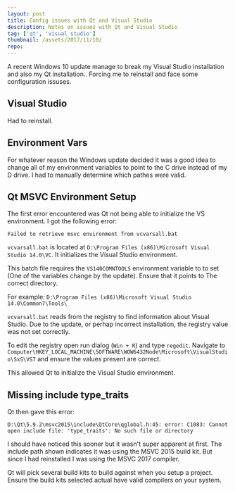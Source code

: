 ```yaml
---
layout: post
title: Config issues with Qt and Visual Studio
description: Notes on issues with Qt and Visual Studio
tag: ['qt', 'visual studio']
thumbnail: /assets/2017/11/10/
repo: 
---
```


A recent Windows 10 update manage to break my Visual Studio installation and also my Qt installation.. Forcing me to reinstall and face some configuration issuses. 

Visual Studio
-------------

Had to reinstall.

Environment Vars
----------------

For whatever reason the Windows update decided it was a good idea to change all of my environment variables to point to the C drive instead of my D drive. I had to manually determine which pathes were valid.

Qt MSVC Environment Setup
-------------------------

The first error encountered was Qt not being able to initialize the VS environment. I got the following error:

```
Failed to retrieve msvc environment from vcvarsall.bat
```

`vcvarsall.bat` is located at `D:\Program Files (x86)\Microsoft Visual Studio 14.0\VC`. It initializes the Visual Studio environment. 

This batch file requires the `VS140COMNTOOLS` environment variable to to set (One of the variables change by the update). Ensure that it points to The correct directory.

For example: `D:\Program Files (x86)\Microsoft Visual Studio 14.0\Common7\Tools\`

`vcvarsall.bat` reads from the registry to find information about Visual Studio. Due to the update, or perhap incorrect installation, the registry value was not set correctly.

To edit the registry open run dialog (`Win + R`) and type `regedit`. Navigate to `Computer\HKEY_LOCAL_MACHINE\SOFTWARE\WOW6432Node\Microsoft\VisualStudio\SxS\VS7` and ensure the values present are correct.

This allowed Qt to initialize the Visual Studio environment.

Missing include type_traits
---------------------------

Qt then gave this error:

```
D:\Qt\5.9.2\msvc2015\include\QtCore\qglobal.h:45: error: C1083: Cannot open include file: 'type_traits': No such file or directory
```

I should have noticed this sooner but it wasn't super apparent at first. The include path shown indicates it was using the MSVC 2015 build kit. But since I had reinstalled I was using the MSVC 2017 compiler.

Qt will pick several build kits to build against when you setup a project. Ensure the build kits selected actual have valid compilers on your system.

